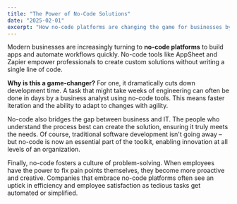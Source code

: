 ```yaml
---
title: "The Power of No-Code Solutions"
date: "2025-02-01"
excerpt: "How no-code platforms are changing the game for businesses by enabling rapid development without traditional programming."
---
```


Modern businesses are increasingly turning to **no-code platforms** to build apps and automate workflows quickly. No-code tools like AppSheet and Zapier empower professionals to create custom solutions without writing a single line of code.

**Why is this a game-changer?** For one, it dramatically cuts down development time. A task that might take weeks of engineering can often be done in days by a business analyst using no-code tools. This means faster iteration and the ability to adapt to changes with agility.

No-code also bridges the gap between business and IT. The people who understand the process best can create the solution, ensuring it truly meets the needs. Of course, traditional software development isn't going away – but no-code is now an essential part of the toolkit, enabling innovation at all levels of an organization.

Finally, no-code fosters a culture of problem-solving. When employees have the power to fix pain points themselves, they become more proactive and creative. Companies that embrace no-code platforms often see an uptick in efficiency and employee satisfaction as tedious tasks get automated or simplified.
